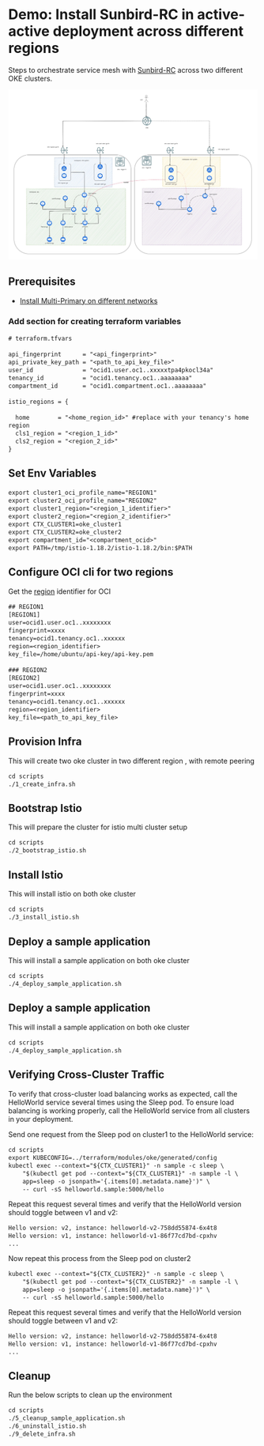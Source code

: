 # Demo: Install Sunbird-RC in active-active deployment across different regions

Steps to orchestrate service mesh with [Sunbird-RC](https://rc.sunbird.org/learn/readme) across two different OKE clusters.

![architecture](images/multicluster-2.jpg)

## Prerequisites

- [Install Multi-Primary on different networks](../istio-samples/multi-primary-diff-nw-oci/)

### Add section for creating terraform variables
```
# terraform.tfvars

api_fingerprint      = "<api_fingerprint>"
api_private_key_path = "<path_to_api_key_file>"
user_id              = "ocid1.user.oc1..xxxxxtpa4pkocl34a"
tenancy_id           = "ocid1.tenancy.oc1..aaaaaaaa"
compartment_id       = "ocid1.compartment.oc1..aaaaaaaa"

istio_regions = {

  home        = "<home_region_id>" #replace with your tenancy's home region   
  cls1_region = "<region_1_id>"
  cls2_region = "<region_2_id>"
}
```

## Set Env Variables

```
export cluster1_oci_profile_name="REGION1"
export cluster2_oci_profile_name="REGION2"
export cluster1_region="<region_1_identifier>"
export cluster2_region="<region_2_identifier>"
export CTX_CLUSTER1=oke_cluster1
export CTX_CLUSTER2=oke_cluster2
export compartment_id="<compartment_ocid>"
export PATH=/tmp/istio-1.18.2/istio-1.18.2/bin:$PATH

```

## Configure OCI cli for two regions

Get the [region](https://docs.oracle.com/en-us/iaas/Content/General/Concepts/regions.htm#About) identifier for OCI

```
## REGION1
[REGION1]
user=ocid1.user.oc1..xxxxxxxx
fingerprint=xxxx
tenancy=ocid1.tenancy.oc1..xxxxxx
region=<region_identifier>
key_file=/home/ubuntu/api-key/api-key.pem

### REGION2
[REGION2]
user=ocid1.user.oc1..xxxxxxxx
fingerprint=xxxx
tenancy=ocid1.tenancy.oc1..xxxxxx
region=<region_identifier>
key_file=<path_to_api_key_file>
```

## Provision Infra

This will create two oke cluster in two different region , with remote peering

```
cd scripts
./1_create_infra.sh

```

## Bootstrap Istio

This will prepare the cluster for istio multi cluster setup

```
cd scripts
./2_bootstrap_istio.sh

```

## Install Istio

This will install istio on both oke cluster

```
cd scripts
./3_install_istio.sh

```

## Deploy a sample application

This will install a sample application on both oke cluster

```
cd scripts
./4_deploy_sample_application.sh

```

## Deploy a sample application

This will install a sample application on both oke cluster

```
cd scripts
./4_deploy_sample_application.sh

```

## Verifying Cross-Cluster Traffic

To verify that cross-cluster load balancing works as expected, call the HelloWorld service several times using the Sleep pod. To ensure load balancing is working properly, call the HelloWorld service from all clusters in your deployment.

Send one request from the Sleep pod on cluster1 to the HelloWorld service:

```
cd scripts
export KUBECONFIG=../terraform/modules/oke/generated/config
kubectl exec --context="${CTX_CLUSTER1}" -n sample -c sleep \
    "$(kubectl get pod --context="${CTX_CLUSTER1}" -n sample -l \
    app=sleep -o jsonpath='{.items[0].metadata.name}')" \
    -- curl -sS helloworld.sample:5000/hello

```
Repeat this request several times and verify that the HelloWorld version should toggle between v1 and v2:

```
Hello version: v2, instance: helloworld-v2-758dd55874-6x4t8
Hello version: v1, instance: helloworld-v1-86f77cd7bd-cpxhv
...

```

Now repeat this process from the Sleep pod on cluster2

```
kubectl exec --context="${CTX_CLUSTER2}" -n sample -c sleep \
    "$(kubectl get pod --context="${CTX_CLUSTER2}" -n sample -l \
    app=sleep -o jsonpath='{.items[0].metadata.name}')" \
    -- curl -sS helloworld.sample:5000/hello

```

Repeat this request several times and verify that the HelloWorld version should toggle between v1 and v2:

```
Hello version: v2, instance: helloworld-v2-758dd55874-6x4t8
Hello version: v1, instance: helloworld-v1-86f77cd7bd-cpxhv
...

```

## Cleanup

Run the below scripts to clean up the environment

```
cd scripts
./5_cleanup_sample_application.sh
./6_uninstall_istio.sh
./9_delete_infra.sh

```